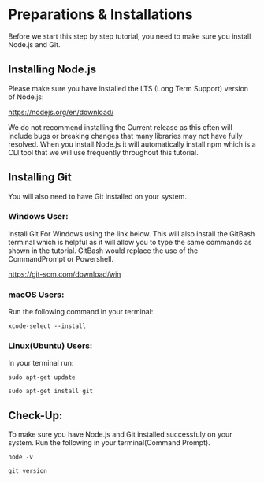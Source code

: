 # Preparations & Installations
Before we start this step by step tutorial, you need to make sure you install Node.js and Git.  

## Installing Node.js
Please make sure you have installed the LTS (Long Term Support) version of Node.js: 

https://nodejs.org/en/download/  

We do not recommend installing the Current release as this often will include bugs or breaking changes that many libraries may not have fully resolved. When you install Node.js it will automatically install npm which is a CLI tool that we will use frequently throughout this tutorial.

## Installing Git
You will also need to have Git installed on your system.

### Windows User:
Install Git For Windows using the link below. This will also install the GitBash terminal which is helpful as it will allow you to type the same commands as shown in the tutorial. GitBash would replace the use of the CommandPrompt or Powershell.  

https://git-scm.com/download/win  

### macOS Users:  
Run the following command in your terminal:  
```
xcode-select --install
```

### Linux(Ubuntu) Users:  
In your terminal run:  
```
sudo apt-get update

sudo apt-get install git
```

## Check-Up:  
To make sure you have Node.js and Git installed successfuly on your system. Run the following in your terminal(Command Prompt).
```
node -v

git version
```
